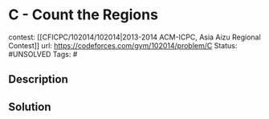 # C - Count the Regions

contest: [[CFICPC/102014/102014|2013-2014 ACM-ICPC, Asia Aizu Regional Contest]]
url: https://codeforces.com/gym/102014/problem/C
Status: #UNSOLVED
Tags: #

## Description

## Solution

